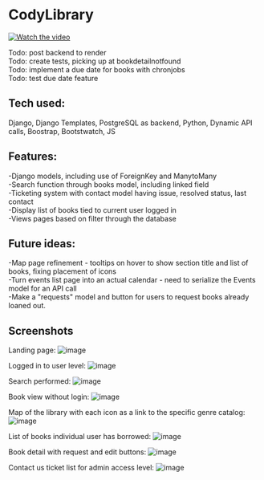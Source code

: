 # CodyLibrary  

[![Watch the video](https://www.youtube.com/watch?v=1yDeDKPFpyQ/maxresdefault.jpg)](https://www.youtube.com/watch?v=1yDeDKPFpyQ)


Todo: post backend to render  
Todo: create tests, picking up at bookdetailnotfound  
Todo: implement a due date for books with chronjobs  
Todo: test due date feature   

## Tech used:  
Django, Django Templates, PostgreSQL as backend, Python, Dynamic API calls, Boostrap, Bootstwatch, JS

## Features:  
-Django models, including use of ForeignKey and ManytoMany  
-Search function through books model, including linked field  
-Ticketing system with contact model having issue, resolved status, last contact  
-Display list of books tied to current user logged in  
-Views pages based on filter through the database  

## Future ideas:  
-Map page refinement - tooltips on hover to show section title and list of books, fixing placement of icons  
-Turn events list page into an actual calendar - need to serialize the Events model for an API call  
-Make a "requests" model and button for users to request books already loaned out.    

## Screenshots
Landing page:
![image](https://github.com/codysharma/CodyLibrary/assets/123990673/01d06670-d109-4288-89e9-7464fab0048f)

Logged in to user level:
![image](https://github.com/codysharma/CodyLibrary/assets/123990673/acc9d0b5-96e0-4c37-a77f-5c7b838edd7d)

Search performed:
![image](https://github.com/codysharma/CodyLibrary/assets/123990673/2332fc85-f6eb-43ba-a73b-547d3bf5ee2d)

Book view without login:
![image](https://github.com/codysharma/CodyLibrary/assets/123990673/cf08ddce-a454-49d4-8049-27783a552d11)

Map of the library with each icon as a link to the specific genre catalog:
![image](https://github.com/codysharma/CodyLibrary/assets/123990673/5a6de4ed-3326-4a57-8c83-f3d31393664c)

List of books individual user has borrowed:
![image](https://github.com/codysharma/CodyLibrary/assets/123990673/f9df39e6-bb9f-457d-9866-def9b8d3b0c0)

Book detail with request and edit buttons:
![image](https://github.com/codysharma/CodyLibrary/assets/123990673/66410278-2d51-4948-a417-3b491d3127bb)

Contact us ticket list for admin access level:
![image](https://github.com/codysharma/CodyLibrary/assets/123990673/b2c0b292-2e54-4377-81be-66f3b8d80e44)
